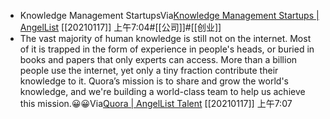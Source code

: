 - Knowledge Management StartupsVia[Knowledge Management Startups | AngelList](https://angel.co/knowledge-management) [[20210117]] 上午7:04#[[公司]]#[[创业]]
- The vast majority of human knowledge is still not on the internet. Most of it is trapped in the form of experience in people's heads, or buried in books and papers that only experts can access. More than a billion people use the internet, yet only a tiny fraction contribute their knowledge to it.  Quora’s mission is to share and grow the world's knowledge, and we're building a world-class team to help us achieve this mission.😀😀Via[Quora | AngelList Talent](https://angel.co/company/quora) [[20210117]] 上午7:07

